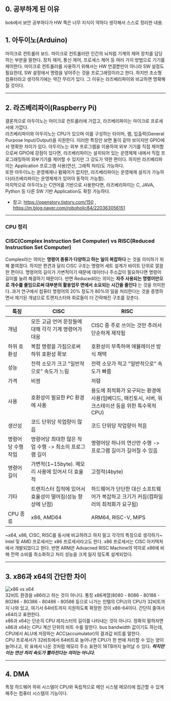 ## 0. 공부하게 된 이유

bob에서 보안 공부하다가 HW 쪽은 너무 지식이 약하다 생각해서 스스로 정리한 내용.

## 1. 아두이노(Arduino)

마이크로 컨트롤러 보드. 마이크로 컨트롤러란 인간의 뇌처럼 기계의 제어 장치를 담당하는 부분을 말한다. 장치 제어, 통신 제어, 프로세스 제어 등 여러 가지 방법으로 기기를 제어한다. 마이크로 컨트롤러를 사용하기 위해서는 HW 연결뿐만이 아니라 SW 설정도 필요한데, SW 설정에서 명령을 넣어주는 것을 프로그래밍이라고 한다. 하지만 초소형 컴퓨터라고 생각하기에는 약간 무리가 있다. 그 이유는 라즈베리파이와 비교하면 명확해질 것이다.

---

## 2. 라즈베리파이(Raspberry Pi)

결론적으로 아두이노는 마이크로 컨트롤러에 가깝고, 라즈베리파이는 마이크로 프로세서에 가깝다.  
라즈베리파이와 아두이노는 CPU가 있으며 이를 구성하는 타이머, 램, 입출력(General Purpose Input/Output)을 지원한다. 이러한 특징만 보면 둘이 같아 보이지만 GPIO에서 명확한 차이가 있다. 아두이노는 외부 프로그램을 이용하여 외부 기기를 직접 제어함으로써 GPIO에 강점이 있다면, 라즈베리파이는 설치되어 있는 운영체제 내에서 직접 프로그래밍하여 외부기기를 제어할 수 있지만 그 강도가 약한 편이다. 하지만 라즈베리파이는 Application 프로그램 사용(연산, 그래픽 처리)도 가능하다.  
또한 아두이노는 운영체제나 펌웨어가 없지만, 라즈베리파이는 운영체제 설치가 가능하다(라즈베리파이는 운영체제가 있어야 동작이 가능함).  
마지막으로 아두이노는 C언어를 기반으로 사용한다면, 라즈베리파이는 C, JAVA, Python 등 다른 SW 기반 Application도 확장 가능하다.

- 참고: <https://openstory.tistory.com/150> , <https://m.blog.naver.com/roboholic84/220363056151>

---

### CPU 정리

### CISC(Complex Instruction Set Computer) vs RISC(Reduced Instruction Set Computer)

Complex라는 의미는 **명령어 종류가 다양하고 하는 일이 복잡하다** 는 것을 의미하기 위해 붙여졌다. 하지만 편견과 달리 CISC 구조는 명령어 세트 설계가 바이트 단위로 깔끔한 편이다. 명령어의 길이가 가변적이기 때문에 데이터나 주소값이 필요하다면 명령어 길이를 늘려 해결하기 때문이다. 반면 Reduced라는 의미는 **자주 사용되는 명령어만으로 개수를 줄임으로써 대부분의 활용업무 면에서 소요되는 시간을 줄인다** 는 것을 의미한다. 과거 연구에서 컴퓨터 명령어의 20% 정도가 80%의 일을 처리한다는 것을 증명하면서 제기된 개념으로 트랜지스터와 회로들이 더 간략해진 구조를 갖춘다.

| 특징              | CISC                                                       | RISC                                                                                                |
| ----------------- | ---------------------------------------------------------- | --------------------------------------------------------------------------------------------------- |
| 개념              | 모든 고급 언어 문장들에 대해 각각 기계 명령어가 대응       | CISC 중 주로 쓰이는 것만 추려서 단순하게 제작됨                                                     |
| 하위 호환성       | 복합 명령을 가짐으로써 하위 호환성 확보                    | 호환성이 부족하여 애뮬레이션 방식 채택                                                              |
| 성능              | 전력 소모가 크고 "일반적으로" 속도가 느림                  | 전력 소모가 적고 "일반적으로" 속도가 빠름                                                           |
| 가격              | 비쌈                                                       | 저렴                                                                                                |
| 사용              | 호환성이 필요한 PC 환경에 사용                             | 용도에 최적화가 요구되는 환경에 사용(임베디드, 매킨토시, 서버, 워크스테이션 등을 위한 특수목적 CPU) |
| 생산성            | 코드 단위당 작업량이 많음                                  | 코드 단위당 작업량이 적음                                                                           |
| 명령어당 수행작업 | 명령어당 최대한 많은 작업 수행 -> 최소의 프로그램 길이     | 명령어당 하나의 연산만 수행 -> 프로그램 길이가 길어질 수 있음                                       |
| 명령어 길이       | 가변적(1~15byte). 메모리 사용에 있어서 더 효율적           | 고정적(4byte)                                                                                       |
| 기타              | 트랜지스터 집적에 있어서 효율성이 떨어짐(성능 향상에 난점) | 하드웨어가 단단한 대신 소프트웨어가 복잡하고 크기가 커짐(컴파일러의 최적화가 요구됨)                |
| CPU 종류          | x86, AMD64                                                 | ARM64, RISC-V, MIPS                                                                                 |

~x64, x86, CISC, RISC를 동시에 비교하려고 하지 말고 각각의 특징으로 생각하기~  
Intel 및 AMD 프로세서는 x86 프로세서라고도 한다. x86 프로세서는 CISC 아키텍처에서 개발되었다고 한다. 반면 ARM은 Advacned RISC Machine의 약자로 x86에 비해 전력 소비를 최소화하고 처리 성능을 크게 잃지 않도록 설계되었다.

---

## 3. x86과 x64의 간단한 차이

![x86 vs x64](https://user-images.githubusercontent.com/63287638/131006053-9713a7de-0ceb-4ccb-a729-7f047f7dd6c1.PNG)  
32비트 환경을 x86라고 하는 것이 아니다. 통칭 x86계열(8080 - 8086 - 80186 - 80286 - 80386 - 80486 - 80586 등으로 나가는 인텔의 CPU)의 CPU가 32비트까지 나와 있고, 여기서 64비트까지 지원하도록 확장한 것이 x86-64이다. 간단히 줄여서 x64라고 표현한다.  
x86과 x64는 단순히 CPU 레지스터의 길이를 나타내는 것이 아니다. 정확히 말하자면 x86과 x64는 CPU 계산 단위의 비트 수를 말한다. bus bandwidth 값이기도 하는데, CPU에서 ALU에 저장하는 ACC(accumulator)의 결과값 비트를 말한다.  
CPU 프로세서가 32비트에서 64비트로 늘어나면 CPU가 한 번에 처리할 수 있는 양이 늘어나고, 위 표에서 나온 것처럼 메모리 주소 표현이 16TB까지 늘어날 수 있다. **_하지만 이는 연산 처리 속도가 빨라진다는 의미는 아니다._**

---

## 4. DMA

특정 하드웨어 하위 시스템이 CPU와 독립적으로 메인 시스템 메모리에 접근할 수 있게 해주는 컴퓨터 시스템의 기능이다.
